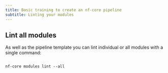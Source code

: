 ```yaml
---
title: Basic training to create an nf-core pipeline
subtitle: Linting your modules
---
```


## Lint all modules

As well as the pipeline template you can lint individual or all modules with a single command:

```

nf-core modules lint --all

```
